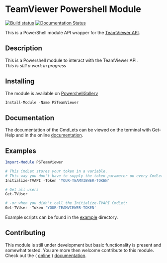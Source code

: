 # TeamViewer Powershell Module

[![Build status](https://ci.appveyor.com/api/projects/status/1n8li43y0b2aydru?svg=true)](https://ci.appveyor.com/project/Marcuzzo/psteamviewer)
[![Documentation Status](https://readthedocs.org/projects/psteamviewer/badge/?version=latest)](http://psteamviewer.readthedocs.io/en/latest/?badge=latest)

This is a PowerShell module API wrapper for the [TeamViewer API](https://integrate.teamviewer.com/en/develop/api/).

## Description

This is a Powershell module to interact with the TeamViewer API.  
*This is still a work in progress*

## Installing

The module is available on [PowershellGallery](https://www.powershellgallery.com/packages/PSTeamViewer)

```powershell
Install-Module -Name PSTeamViewer 
```

## Documentation

The documentation of the CmdLets can be viewed on the terminal with Get-Help and in the online [documentation](http://psteamviewer.readthedocs.io/en/latest/).

## Examples

```powershell
Import-Module PSTeamViewer

# This CmdLet stores your token in a variable.
# This way you don't have to supply the token parameter on every CmdLet
Initialize-TVAPI -Token 'YOUR-TEAMVIEWER-TOKEN'

# Get all users
Get-TVUser

# -or when you didn't call the Initialize-TVAPI CmdLet:
Get-TVUser -Token 'YOUR-TEAMVIEWER-TOKEN'

```

Example scripts can be found in the [example](./example) directory.

## Contributing

This module is still under development but basic functionality is present and somewhat tested.
You are more then welcome contribute to this module. Check out the ( [online](http://psteamviewer.readthedocs.io/en/latest/) ) [documentation](./docs).
